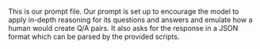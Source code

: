 This is our prompt file. Our prompt is set up to encourage the model to apply in-depth reasoning for its questions and answers 
and emulate how a human would create Q/A pairs. It also asks for the response in a JSON format which can be parsed by the provided scripts.
